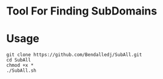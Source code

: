# Tool For Finding SubDomains



# Usage

~~~ 
git clone https://github.com/Bendalledj/SubAll.git
cd SubAll
chmod +x *
./SubAll.sh
~~~
    
